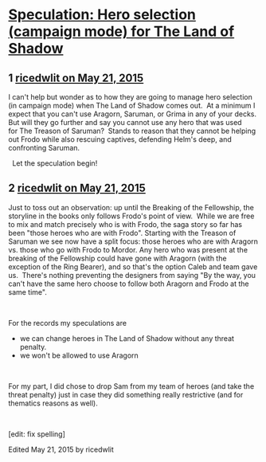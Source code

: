 # [Speculation: Hero selection (campaign mode) for The Land of Shadow](https://community.fantasyflightgames.com/topic/177361-speculation-hero-selection-campaign-mode-for-the-land-of-shadow/)

## 1 [ricedwlit on May 21, 2015](https://community.fantasyflightgames.com/topic/177361-speculation-hero-selection-campaign-mode-for-the-land-of-shadow/?do=findComment&comment=1630059)

I can't help but wonder as to how they are going to manage hero selection (in campaign mode) when The Land of Shadow comes out.  At a minimum I expect that you can't use Aragorn, Saruman, or Grima in any of your decks. But will they go further and say you cannot use any hero that was used for The Treason of Saruman?  Stands to reason that they cannot be helping out Frodo while also rescuing captives, defending Helm's deep, and confronting Saruman.

 
Let the speculation begin!
 

## 2 [ricedwlit on May 21, 2015](https://community.fantasyflightgames.com/topic/177361-speculation-hero-selection-campaign-mode-for-the-land-of-shadow/?do=findComment&comment=1630239)

Just to toss out an observation: up until the Breaking of the Fellowship, the storyline in the books only follows Frodo's point of view.  While we are free to mix and match precisely who is with Frodo, the saga story so far has been "those heroes who are with Frodo". Starting with the Treason of Saruman we see now have a split focus: those heroes who are with Aragorn vs. those who go with Frodo to Mordor. Any hero who was present at the breaking of the Fellowship could have gone with Aragorn (with the exception of the Ring Bearer), and so that's the option Caleb and team gave us.  There's nothing preventing the designers from saying "By the way, you can't have the same hero choose to follow both Aragorn and Frodo at the same time". 

 

For the records my speculations are

 * we can change heroes in The Land of Shadow without any threat penalty.
 * we won't be allowed to use Aragorn 

 

For my part, I did chose to drop Sam from my team of heroes (and take the threat penalty) just in case they did something really restrictive (and for thematics reasons as well). 

 

[edit: fix spelling]

Edited May 21, 2015 by ricedwlit

